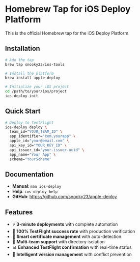 # Homebrew Tap for iOS Deploy Platform

This is the official Homebrew tap for the iOS Deploy Platform.

## Installation

```bash
# Add the tap
brew tap snooky23/ios-tools

# Install the platform
brew install apple-deploy

# Initialize your iOS project
cd /path/to/your/ios/project
ios-deploy init
```

## Quick Start

```bash
# Deploy to TestFlight
ios-deploy deploy \
  team_id="YOUR_TEAM_ID" \
  app_identifier="com.yourapp" \
  apple_id="your@email.com" \
  api_key_id="YOUR_KEY_ID" \
  api_issuer_id="your-issuer-uuid" \
  app_name="Your App" \
  scheme="YourScheme"
```

## Documentation

- **Manual**: `man ios-deploy`
- **Help**: `ios-deploy help`
- **GitHub**: https://github.com/snooky23/apple-deploy

## Features

- ⚡ **3-minute deployments** with complete automation
- 🎯 **100% TestFlight success rate** with production verification
- 🔐 **Smart certificate management** with auto-detection
- 🏢 **Multi-team support** with directory isolation
- 📊 **Enhanced TestFlight confirmation** with real-time status
- 🧠 **Intelligent version management** with conflict prevention